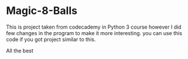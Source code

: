 # Magic-8-Balls

This is project taken from codecademy in Python 3 course however I did few changes in the program to make it more interesting.
you can use this code if you got project similar to this.

All the best 
